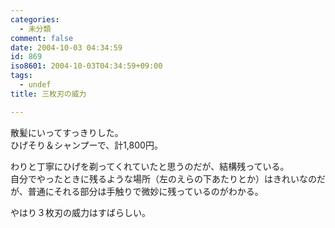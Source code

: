 ```yaml
---
categories:
  - 未分類
comment: false
date: 2004-10-03 04:34:59
id: 869
iso8601: 2004-10-03T04:34:59+09:00
tags:
  - undef
title: 三枚刃の威力

---
```


<div class="entry-body">
                                 <p>散髪にいってすっきりした。<br />
ひげそり＆シャンプーで、計1,800円。</p>

<p>わりと丁寧にひげを剃ってくれていたと思うのだが、結構残っている。<br />
自分でやったときに残るような場所（左のえらの下あたりとか）はきれいなのだが、普通にそれる部分は手触りで微妙に残っているのがわかる。</p>

<p>やはり３枚刃の威力はすばらしい。</p>
                              </div>    	
